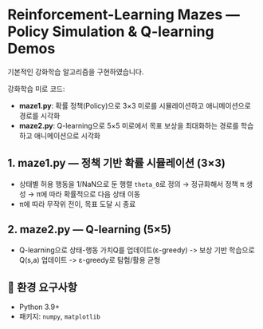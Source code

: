 # Reinforcement-Learning Mazes — Policy Simulation & Q-learning Demos
기본적인 강화학습 알고리즘을 구현하였습니다.


강화학습 미로 코드:
- **maze1.py**: 확률 정책(Policy)으로 3×3 미로를 시뮬레이션하고 애니메이션으로 경로를 시각화
- **maze2.py**: Q-learning으로 5×5 미로에서 목표 보상을 최대화하는 경로를 학습하고 애니메이션으로 시각화


## 1. maze1.py — 정책 기반 확률 시뮬레이션 (3×3)
- 상태별 허용 행동을 1/NaN으로 둔 행렬 `theta_0`로 정의 → 정규화해서 정책 π 생성 → π에 따라 확률적으로 다음 상태 이동
- π에 따라 무작위 전이, 목표 도달 시 종료



## 2. maze2.py — Q-learning (5×5)
- Q-learning으로 상태-행동 가치Q를 업데이트(ε-greedy)
  -> 보상 기반 학습으로 Q(s,a) 업데이트
  -> ε-greedy로 탐험/활용 균형


## 🔧 환경 요구사항
- Python 3.9+ 
- 패키지: `numpy`, `matplotlib`




